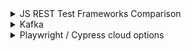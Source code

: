 
<details>
  <summary>JS REST Test Frameworks Comparison</summary>
  

### Comparison
```
superTest:

Data-driven testing	--> Needs external setup through different libraries or file reading utilities which is complicated
Hooks --> no in built hooks (make use of the mocha's hooks) but not useful
Parallel execution is possible through the test runner (jest/mocha)
GraphQL	Requires manual setup which will take long time
JSON Schema Validation no inbuilt support, possible through external library (chai json schema)
REST & SOAP Support	REST + SOAP
HTTP Methods supports all the REST API methods. --> GET, POST, PUT, PATCH, DELETE
JSONPath is supported using external libraries.

pactum JS:

Data-driven testing	--> Native support for data driven testing through json (for any other file types, need to read the file and convert it a javascript object)
Hooks --> built in hooks along with the hooks from the test runner (we can write custom hooks as well)
Parallel execution is possible through the test runner (jest/mocha)
GraphQL	--> Native support for GraphQL as per the documentations (but didn't check)
JSON Schema Validation --> In built functions
REST & SOAP Support	REST only, SOAP is not supported (We need to use chaiXml library)
HTTP Methods supports all the REST API methods. --> GET, POST, PUT, PATCH, DELETE
JSONPath is supported natively

PACTUM JS --> we can setup the framework easily in quick time with built in support
SUPERTEST --> take some time to understand the flow and setup and relies mainly on external libraries
```

 ### superTest
```
Build on top of jest

pros
------
Can be combined with mocha for extended capabilities
Comparetively simple and lightweight than pactumjs

Cons
-----
Doesn't support contract testing (not a deal breaker)

```
sources: https://www.testim.io/blog/supertest-how-to-test-apis-like-a-pro/

https://dev.to/heroku/comparing-the-top-3-javascript-testing-frameworks-2cco

### pactumjs

```
pros
----
Can be used with cucumber to enabled BDD style test
Suitable for pact / contract testing
Comes with inbuilt mock server
options to choose test runners like mocha, jest or cucumber

```

Sources: https://medium.com/@joaovitorcoelho10/pactumjs-a-next-gen-rest-api-testing-tool-ae88a9e51916

</details>

<details>
  <summary>Kafka</summary>
  
  ### Kafkajs	

  ```
Pros:
-----
Kafkajs -> using this, we can create client for both producer and consumer, send / Receive messages - useful for black box style testing (including integration/e2e)
KafkaJS node library looks promising and it has larger user base (47+ lakhs downloads)
Avro message format is supported here.
This library can be used for producing and consuming messages from Kafka stream but for data driven testing it needs external framework support.
Can be combined with Jest / Mocha
Can be used for Unit, Integration and E2E Testing  

Cons
-----
May not be suitable for performance testing

Things to be explored
----------------------
  If testing requires bombarded messages, need to figured out a way.
  If testing requires input messages in certain order, needs some digging and work around

  ```

  ### Example
  ```js
const { Kafka } = require('kafkajs');
const { createProducer } = require('./producer'); // Your producer module
const { createConsumer } = require('./consumer'); // Your consumer module

describe('Kafka Streaming Application', () => {
  let kafka;
  let producer;
  let consumer;

  beforeAll(async () => {
    kafka = new Kafka({ clientId: 'test-client', brokers: ['localhost:9092'] });
    producer = createProducer(kafka);
    consumer = createConsumer(kafka, 'test-group');
  });

  afterAll(async () => {
    await producer.disconnect();
    await consumer.disconnect();
  });

  it('produces messages to the correct topic', async () => {
    await producer.send('test-topic', { key: 'key1', value: 'value1' });
    // Verify that the message was sent to the correct topic (using mocking or a test consumer)
  });

  it('consumes messages from the correct topic', async () => {
    await producer.send('test-topic', { key: 'key2', value: 'value2' });
    const messages = await consumer.consume('test-topic');
    // Verify that the received messages are correct
  });
});
  ```

sources: 
1)
https://www.google.com/search?q=kafka+streaming+testing+using+javascript&oq=kafka+streaming+testing+using+javascript&gs_lcrp=EgZjaHJvbWUqBggAEEUYOzIGCAAQRRg7MgoIARAAGIAEGKIEMgoIAhAAGIAEGKIEMgoIAxAAGKIEGIkFMgoIBBAAGIAEGKIE0gEIMTk5MmowajeoAgCwAgA&sourceid=chrome&ie=UTF-8

2) https://kafka.js.org/docs/testing

3) https://www.kai-waehner.de/blog/2024/03/04/javascript-node-js-and-apache-kafka-full-stack-data-streaming-open-source/


### node-rdkafka
This is a Node.js binding to librdkafka, a C library for Kafka. It provides high-performance and real-time Kafka consumers and producers for Node.js. It supports integration testing by directly interacting with Kafka brokers.

```
Pros
---
Best for performance testing purpose

Cons
----
Seems learning curve is intense
Compatibility issues may raise during development, especially in CICD
Troubleshoot may be painful
Limited community support comparatively


```

Source: https://blizzard.github.io/node-rdkafka/current/
https://rclayton.silvrback.com/thoughts-on-node-rdkafka-development

### Kafka Mock Clients:
JEST / SINON helps mocking the kafka interaction, mainly useful for unit and component testing

other libs: kafkajs-mock, kafka-mock

</details>


<details>
  <summary>Playwright / Cypress cloud options</summary>
  
  ```
  playwright cloud
  ---------------
  https://github.com/microsoft/playwright-testing-service
  https://azure.microsoft.com/en-us/products/playwright-testing
  https://azure.microsoft.com/en-us/pricing/details/playwright-testing/
  ```
  ```
  cypress cloud
  --------------
  https://www.cypress.io/pricing
  ```



</details>


